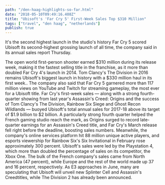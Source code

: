 ```yaml
---
path: "/den-haag-highlights-so-far.html"
date: "2018-05-10T09:49:16.408Z" 
title: "Ubisoft's 'Far Cry 5' First-Week Sales Top $310 Million"
tags: ["travel", "den haag", "netherlands"]
publish: true
---
```



 It's the second highest launch in the studio's history
Far Cry 5 scored Ubisoft its second-highest grossing launch of all time, the company said in its annual sales report Thursday. 

The open world first-person shooter earned $310 million during its release week, making it the fastest selling title in the franchise, as it more than doubled Far Cry 4's launch in 2014. Tom Clancy's The Division in 2016 remains Ubisoft's biggest launch in history with a $330 million haul in its first week..
The company also said that Far Cry 5 garnered more than 117 million views on YouTube and Twitch for streaming gameplay, the most ever for a Ubisoft title.
Far Cry's first-week sales — along with a strong fourth-quarter showing from last year's Assassin's Creed: Origins and the success of Tom Clancy's The Division, Rainbow Six Siege and Ghost Recon Wildlands — buoyed Ubisoft's total annual sales for 2017-18 above its target of $1.9 billion to $2 billion.
A particularly strong fourth quarter helped the French gaming studio reach the mark, as Origins surged to record late-quarter earnings for an Assassin's Creed title, and Far Cry's March release fell right before the deadline, boosting sales numbers. Meanwhile, the company's online services platform hit 88 million unique active players, and esports viewership for Rainbow Six's Six Invitational in February rose approximately 300 percent. 
Ubisoft's sales were led by the Playstation 4, which more than doubled the percentage of sales on its competitor, the Xbox One. The bulk of the French company's sales came from North America (47 percent), while Europe and the rest of the world made up 37 and 16 percent, respectively.
As E3 approaches in June, many are speculating that Ubisoft will unveil new Splinter Cell and Assassin's Creedtitles, while The Division 2 has already been announced.  
